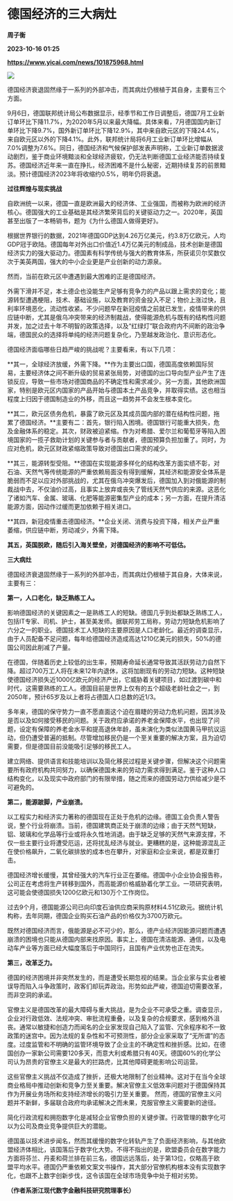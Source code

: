 # 德国经济的三大病灶
**周子衡**

**2023-10-16 01:25**

**https://www.yicai.com/news/101875968.html**

![](https://imgcdn.yicai.com/uppics/slides/2023/10/6ca40d92f9649c6eb3fc0d30521fff55.jpg)

德国经济衰退固然缘于一系列的外部冲击，而其病灶仍根植于其自身，主要有三个方面。

9月6日，德国联邦统计局公布数据显示，经季节和工作日调整后，德国7月工业新订单环比下降11.7%，为2020年5月以来最大降幅。具体来看，7月德国国内新订单环比下降9.7%，国外新订单环比下降12.9%，其中来自欧元区的下降24.4%，来自欧元区以外的下降4.1%。此外，联邦统计局将6月工业新订单环比增幅从7.0%调整为7.6%。同日，德国经济和气候保护部发表声明称，工业新订单数据波动剧烈，鉴于商业环境黯淡和全球经济疲软，仍无法判断德国工业经济能否持续复苏。德国经济近年来一直在挣扎，经济困难不是什么秘密，近期持续复苏的前景黯淡。预计德国经济2023年将收缩约0.5%，明年仍将衰退。

**过往辉煌与现实挑战**

自欧洲统一以来，德国一直是欧洲最大的经济体、工业强国，而被称为欧洲的经济核心。德国强大的工业基础是其经济繁荣背后的关键驱动力之一。2020年，英国甚至出版了一本畅销书，题为《为什么德国人做得更好》。

根据世界银行的数据，2021年德国GDP达到4.26万亿美元，约3.8万亿欧元，人均GDP冠于欧陆。德国每年对外出口价值近1.4万亿美元的制成品，技术创新是德国经济实力的强大驱动力。德国素有科学传统与强大的教育体系，所获诺贝尔奖数仅次于美英两国，强大的中小企业更是产业创新的动力源泉。

然而，当前在欧元区中遭遇到最大困难的正是德国经济。

外需下滑并不足，本土德企也没能生产足够有竞争力的产品以跟上需求的变化；能源转型遭遇梗阻，技术、基础设施，以及教育的资金投入不足；物价上涨过快，且利率环境恶化，流动性收紧。不少问题早在新冠疫情之前就已发生，疫情带来的供应链中断，尤其是俄乌冲突带来的经济制裁战，使得能源危机与既有的结构性问题并发，加之过去十年不明智的政策选择，以及“红绿灯”联合政府内不间断的政治争端，德国民众的选择将单纯的经济问题复杂化，乃至越发政治化、意识形态化。

德国经济面临哪些日趋严峻的挑战呢？主要看来，有以下几项：

**其一，全球经济放缓，外需下降。**作为主要出口国，德国高度依赖国际贸易，主要经济体之间不断升级的贸易紧张局势，对德国的出口导向型产业产生了连锁反应，导致一些市场对德国商品的不确定性和需求减少。另一方面，其他欧洲国家，特别是欧元区内国家的产品开始与德国本土产品竞争，并取得实绩。这也相当程度上归因于德国制造业的外移，而且这一趋势并不会发生根本变化。

**其二，欧元区债务危机，暴露了欧元区及其成员国内部的潜在结构性问题，拖累了德国经济。**主要有二：首先，银行陷入困境。德国银行可能重大损失，危及金融体系的稳定。其次，财政被迫紧缩。作为对希腊、爱尔兰和葡萄牙等陷入困境国家的一揽子救助计划的关键参与者与贡献者，德国预算负担加重了。同时，为应对危机，欧元区财政紧缩政策导致对德国出口需求的减少。

**其三，能源转型受阻。**德国在实现能源多样化的结构改革方面实绩不彰，对石油、天然气等传统能源的严重依赖局面没有得到缓解，其经济和能源安全体系是脆弱而不足以应对外部挑战的，尤其在俄乌冲突爆发后，德国加入到对俄能源的制裁战中去，不仅油价过高，且事实上放弃或丧失了管线天然气供应的来源。这恶化了诸如汽车、金属、玻璃、化肥等能源密集型产业的成本；另一方面，在提升清洁能源方面，因动作过缓而更加依赖于相关进口。

**其四，新冠疫情重击德国经济。**企业关闭、消费与投资下降，相关产业严重萎缩，供应链中断，劳动减少，外需下降。

**其五，英国脱欧，随后引入海关壁垒，对德国经济的影响不可低估。**

**三大病灶**

德国经济衰退固然缘于一系列的外部冲击，而其病灶仍根植于其自身，大体来说，主要有三：

**第一，人口老化，缺乏熟练工人。**

影响德国经济的关键因素之一是熟练工人的短缺。德国几乎到处都缺乏熟练工人，包括IT专家、司机、护士，甚至美发师。据联邦劳工局称，劳动力短缺危机影响了六分之一的职业。德国技术工人短缺的主要原因是人口老龄化。最近的调查显示，由于人员配备不足问题，每年给德国经济造成高达1210亿美元的损失，50%的德国公司因此削减了产量。

在德国，伴随着历史上较低的出生率，预期寿命延长通常导致其活跃劳动力自然下降。超过700万工人将在未来12年内退休，这将加剧现有的劳动力短缺。这种短缺使德国经济损失近1000亿欧元的经济产出，它威胁着关键项目，如过渡到碳中和时代，这需要熟练的工人。德国目前是世界上仅有的五个超级老龄社会之一，到2050年，预计65岁及以上者将占德国人口总数的近1/3。

多年来，德国的保守势力一直不愿直面这个迫在眉睫的劳动力危机问题，因其涉及是否以及如何接受移民的问题。关于政府应承诺的养老金保障水平，也出现了问题，设定有保障的养老金水平和提高退休年龄，虽未演化为类似法国黄马甲抗议运动，但仍遭受普遍的抵制。尽管增加移民仍是一个至关重要的解决方案，且为迫切需要，但是德国目前没能吸引足够的移民工人。

建立网络、提供语言和技能培训以及简化移民过程是关键步骤，但解决这个问题需要所有政府机构共同努力，以确保德国未来的劳动力需求得到满足。鉴于这种人口结构变化，以及现实中政府部门的有限举措，随之而来的德国劳动力供给减少是不可避免的。

**第二，能源跛脚，产业崩溃。**

以工程实力和经济实力著称的德国现在正处于危机的边缘。德国工会负责人警告说，整个行业将崩溃。当前，德国建筑商正处于崩溃的边缘；由于天然气短缺，铝、玻璃和化学品等行业或将永久性地消退。由于缺乏足够的天然气来源支撑，不仅一些主要行业将遭受厄运，还将扰乱经济与就业。更糟糕的是，这种能源混乱正在使价格飙升，二氧化碳排放的成本也在攀升，对家庭和企业来说，都是双重打击。

德国经济增长缓慢，其曾经强大的汽车行业正在萎缩。德国中小企业协会报告称，公司正在考虑将生产转移到国外，而高能源价格威胁着化学工业。一项研究表明，这可能会使德国损失1200亿欧元和130万个工作岗位。

过去9个月，德国能源公司已向印度石油供应商采购原材料4.51亿欧元。据统计机构称，去年同期，德国企业购买石油产品的价格仅为3700万欧元。

既然对德国经济而言，俄能源是必不可少的，那么，德产业经济因能源问题而遭遇崩溃的困境也只能从德国内部来找原因。事实上，德国在清洁能源、通信，以及电动车产业等方面已经大幅度落后于中国同行，且国有产业优势也正在流失。

**第三，改革乏力。**

德国的经济困境并非突然发生的，而是遭受长期忽视的结果。当企业家与实业者被误导而陷入斗争政策时，政客们却玩弄政治。形势如此严峻，德国迫切需要改革，而非空洞的承诺。

官僚主义是德国改革的最大障碍与重大挑战，是为企业不可承受之重。调查显示，企业对行政低效、法规冲突、审批流程重叠，以及复杂的合规要求，感到格外沮丧。通常以敏捷和创造力而闻名的企业家发现自己陷入了监管、冗余程序和不一致政策的迷宫中。因为法规的复杂性和不可预测性，部分企业家采取了“无所谓”的态度。过度监管和不明确的监管环境导致了企业主的不确定性和挫折感。比如，在德国创办一家新公司需要120多天，而意大利或希腊只有40天。德国60%的化学公司认为昂贵的官僚主义是最大的拦路虎，比其他障碍更能影响公司运营。

这些官僚主义挑战不仅造成了挫折，还极大地限制了创业精神。这对于在当今全球商业格局中推动创新和竞争力至关重要。解决官僚主义低效率问题对于德国保持其作为开展业务场所和支持经济增长的吸引力至关重要。 然而，德国的官僚主义问题并不新鲜，多届联合政府均承诺解决之而未果，克服官僚主义需要新的途径。

简化行政流程和拥抱数字化是减轻企业官僚负担的关键步骤。行政管理的数字化可以为公司及商业竞争提供巨大的潜能。

德国虽以技术进步闻名，然而其缓慢的数字化转轨产生了负面经济影响，与其他欧盟经济体相比，该国落后于数字化大势。不得不指出的是，欧盟委员会在数字能力方面将芬兰、丹麦和荷兰排在前三名，德国远远落后，处于第13位，仅略高于欧盟平均水平。德国仍严重依赖文案文书操作，其大部分官僚机构根本没有实现数字化，也跟不上数字创新步伐，这令该国在全球市场竞争中处于相对劣势。

**（作者系浙江现代数字金融科技研究院理事长）**